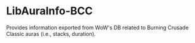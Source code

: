 # LibAuraInfo-BCC
Provides information exported from WoW's DB related to Burning Crusade Classic auras (i.e., stacks, duration).
